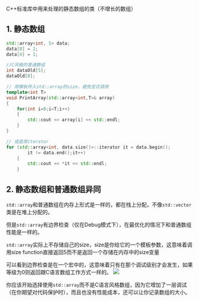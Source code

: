 C++标准库中用来处理的静态数组的类（不增长的数组）

## 1. 静态数组

```cpp 
std::array<int, 5> data;
data[0] = 2;
data[4] = 1;

//C风格的普通数组
int dataOld[5];
dataOld[0];
```

```cpp
// 用模板传入std::array的size，避免显式调用
template<int T>
void PrintArray(std::array<int,T>& array)
{
	for(int i=0;i<T;i++)
	{
		std::cout << array[i] << std::endl;
	}
}

// 或是用iterator
for (std::array<int, data.size()>::iterator it = data.begin();
		it != data.end();it++)
	{
		std::cout << *it << std::endl;
	}
```
## 2. 静态数组和普通数组异同

`std::array`和普通数组在内存上形式是一样的，都在栈上分配，不像`std::vector`类是在堆上分配的。

但是`std::array`有边界检查（仅在Debug模式下），在最优化的情况下和普通数组性能是一样的。

`std::array`实际上不存储自己的size，size是你给它的一个模板参数，这意味着调用size function直接返回5而不是返回一个存储在内存中的size变量

可以看到边界检查是在一个宏中的，这意味着只有在那个调试级别才会发生，如果等级为0则返回跟C语言数组工作方式一样的。
![](Pasted%20image%2020230721005311.png)

你应该开始选择使用`std::array`而不是C语言风格数组，因为它增加了一层调试（在你期望对代码保护时），而且也没有性能成本，还可以让你记录数组的大小。